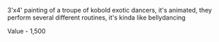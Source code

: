3'x4' painting of a troupe of kobold exotic dancers, it's animated, they perform several different routines, it's kinda like bellydancing

Value - 1,500